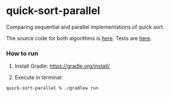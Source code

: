 # quick-sort-parallel
Comparing sequential and parallel implementations of quick sort.

The source code for both algorithms is [here](https://github.com/GermanRandle/quick-sort-parallel/blob/main/app/src/main/kotlin/german/randle/qsort/SortingAlgorithms.kt). Tests are [here](https://github.com/GermanRandle/quick-sort-parallel/tree/main/app/src/test/kotlin/german/randle/qsort/SortTest.kt).

### How to run

1) Install Gradle: https://gradle.org/install/

2) Execute in terminal:
```
quick-sort-parallel % ./gradlew run
```
